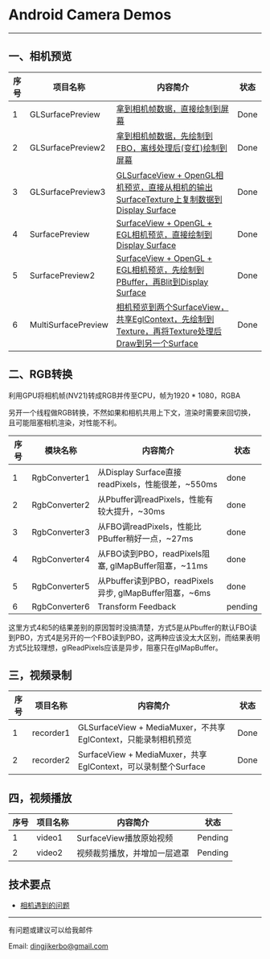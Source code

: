 # Android Camera Demos

------

## **一、相机预览**


|序号|项目名称|内容简介|状态|
|--- |-------|-------|------|
|1|GLSurfacePreview|[拿到相机帧数据，直接绘制到屏幕](doc/glsurfacepreview.md)|Done|
|2|GLSurfacePreview2|[拿到相机帧数据，先绘制到FBO，离线处理后(变红)绘制到屏幕](doc/glsurfacepreview2.md)|Done|
|3|GLSurfacePreview3|[GLSurfaceView + OpenGL相机预览，直接从相机的输出SurfaceTexture上复制数据到Display Surface](doc/glsurfacepreview3.md)|Done|
|4|SurfacePreview|[SurfaceView + OpenGL + EGL相机预览，直接绘制到Display Surface](doc/surfacepreview.md)|Done|
|5|SurfacePreview2|[SurfaceView + OpenGL + EGL相机预览，先绘制到PBuffer，再Blit到Display Surface](doc/surfacepreview2.md)|Done|
|6|MultiSurfacePreview|[相机预览到两个SurfaceView，共享EglContext，先绘制到Texture，再将Texture处理后Draw到另一个Surface](doc/multisurfacepreview.md)|Done|

## **二、RGB转换**
利用GPU将相机帧(NV21)转成RGB并传至CPU，帧为1920 * 1080，RGBA

另开一个线程做RGB转换，不然如果和相机共用上下文，渲染时需要来回切换，且可能阻塞相机渲染，对性能不利。

|序号|模块名称|内容简介|状态|
|--- |-------|-------|-----|
|1|RgbConverter1|从Display Surface直接readPixels，性能很差，~550ms|done|
|2|RgbConverter2|从Pbuffer调readPixels，性能有较大提升，~30ms|done|
|3|RgbConverter3|从FBO调readPixels，性能比PBuffer稍好一点，~27ms|done|
|4|RgbConverter4|从FBO读到PBO，readPixels阻塞, glMapBuffer阻塞，~11ms|done|
|5|RgbConverter5|从Pbuffer读到PBO，readPixels异步, glMapBuffer阻塞，~6ms|done|
|6|RgbConverter6|Transform Feedback|pending|

这里方式4和5的结果差别的原因暂时没搞清楚，方式5是从Pbuffer的默认FBO读到PBO，方式4是另开的一个FBO读到PBO，这两种应该没太大区别，而结果表明方式5比较理想，glReadPixels应该是异步，阻塞只在glMapBuffer。

## **三，视频录制**

|序号|项目名称|内容简介|状态|
|--- |-------|-------|----|
|1|recorder1|GLSurfaceView + MediaMuxer，不共享EglContext，只能录制相机预览|Done|
|2|recorder2|SurfaceView + MediaMuxer，共享EglContext，可以录制整个Surface|Done|


## **四，视频播放**

|序号|项目名称|内容简介|状态|
|--- |-------|-------|----|
|1|video1|SurfaceView播放原始视频|Pending|
|2|video2|视频裁剪播放，并增加一层遮罩|Pending|


## **技术要点**

 - [相机遇到的问题](doc/相机遇到的问题.md)

------
有问题或建议可以给我邮件

Email: dingjikerbo@gmail.com